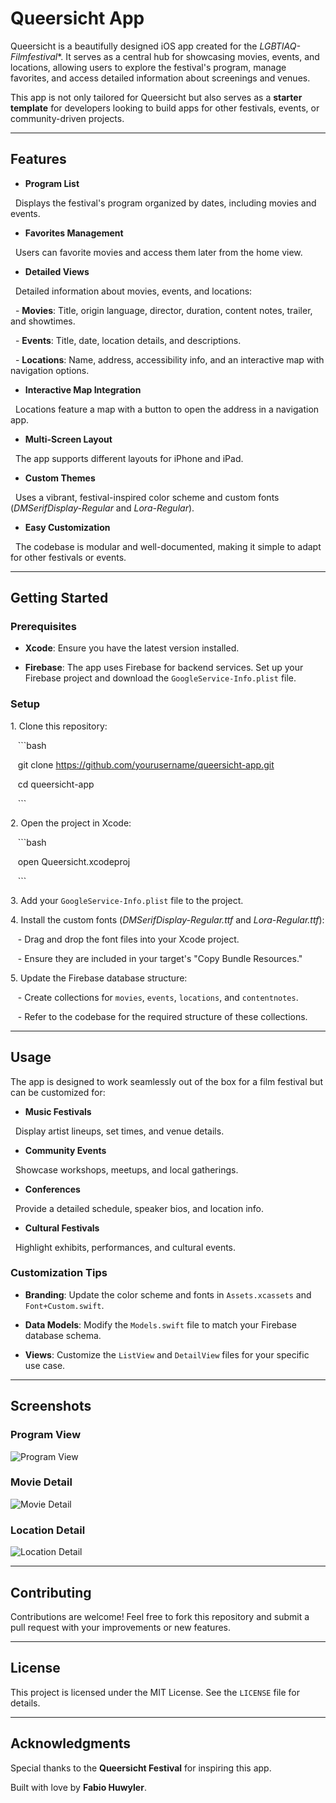 # Queersicht App

Queersicht is a beautifully designed iOS app created for the **LGBTIAQ*-Filmfestival**. It serves as a central hub for showcasing movies, events, and locations, allowing users to explore the festival's program, manage favorites, and access detailed information about screenings and venues.

This app is not only tailored for Queersicht but also serves as a **starter template** for developers looking to build apps for other festivals, events, or community-driven projects.

---

## Features

- **Program List**  

  Displays the festival's program organized by dates, including movies and events.

- **Favorites Management**  

  Users can favorite movies and access them later from the home view.

- **Detailed Views**  

  Detailed information about movies, events, and locations:

  - **Movies**: Title, origin language, director, duration, content notes, trailer, and showtimes.

  - **Events**: Title, date, location details, and descriptions.

  - **Locations**: Name, address, accessibility info, and an interactive map with navigation options.

- **Interactive Map Integration**  

  Locations feature a map with a button to open the address in a navigation app.

- **Multi-Screen Layout**  

  The app supports different layouts for iPhone and iPad.

- **Custom Themes**  

  Uses a vibrant, festival-inspired color scheme and custom fonts (*DMSerifDisplay-Regular* and *Lora-Regular*).

- **Easy Customization**  

  The codebase is modular and well-documented, making it simple to adapt for other festivals or events.

---

## Getting Started

### Prerequisites

- **Xcode**: Ensure you have the latest version installed.

- **Firebase**: The app uses Firebase for backend services. Set up your Firebase project and download the `GoogleService-Info.plist` file.

### Setup

1\. Clone this repository:

   ```bash

   git clone https://github.com/yourusername/queersicht-app.git

   cd queersicht-app

   ```

2\. Open the project in Xcode:

   ```bash

   open Queersicht.xcodeproj

   ```

3\. Add your `GoogleService-Info.plist` file to the project.

4\. Install the custom fonts (*DMSerifDisplay-Regular.ttf* and *Lora-Regular.ttf*):

   - Drag and drop the font files into your Xcode project.

   - Ensure they are included in your target's "Copy Bundle Resources."

5\. Update the Firebase database structure:

   - Create collections for `movies`, `events`, `locations`, and `contentnotes`.

   - Refer to the codebase for the required structure of these collections.

---

## Usage

The app is designed to work seamlessly out of the box for a film festival but can be customized for:

- **Music Festivals**  

  Display artist lineups, set times, and venue details.

- **Community Events**  

  Showcase workshops, meetups, and local gatherings.

- **Conferences**  

  Provide a detailed schedule, speaker bios, and location info.

- **Cultural Festivals**  

  Highlight exhibits, performances, and cultural events.

### Customization Tips

- **Branding**: Update the color scheme and fonts in `Assets.xcassets` and `Font+Custom.swift`.

- **Data Models**: Modify the `Models.swift` file to match your Firebase database schema.

- **Views**: Customize the `ListView` and `DetailView` files for your specific use case.

---

## Screenshots

### Program View

![Program View](path/to/screenshot1.png)

### Movie Detail

![Movie Detail](path/to/screenshot2.png)

### Location Detail

![Location Detail](path/to/screenshot3.png)

---

## Contributing

Contributions are welcome! Feel free to fork this repository and submit a pull request with your improvements or new features.

---

## License

This project is licensed under the MIT License. See the `LICENSE` file for details.

---

## Acknowledgments

Special thanks to the **Queersicht Festival** for inspiring this app.  

Built with love by **Fabio Huwyler**.
